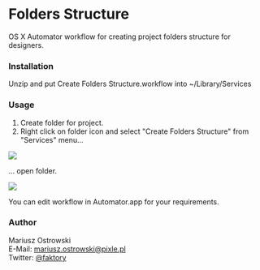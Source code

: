 # Folders Structure
OS X Automator workflow for creating project folders structure for designers.

### Installation
Unzip and put Create Folders Structure.workflow into ~/Library/Services

### Usage
1. Create folder for project.
2. Right click on folder icon and select "Create Folders Structure" from "Services" menu...

![](https://raw.githubusercontent.com/mariuszostrowski/foldersstructure/master/howto/cf01.jpg)

... open folder.

![](https://raw.githubusercontent.com/mariuszostrowski/foldersstructure/master/howto/cf02.jpg)

You can edit workflow in Automator.app for your requirements.

### Author
Mariusz Ostrowski  
E-Mail: mariusz.ostrowski@pixle.pl  
Twitter: [@faktory](https://twitter.com/faktory)
